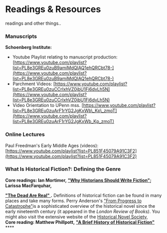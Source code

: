 # Readings & Resources

readings and other things..



### **Manuscripts**

**Schoenberg Institute:** 

* Youtube Playlist relating to manuscript production: [https://www.youtube.com/playlist?list=PL8e3GREu0zuB9amiMdQIAQ1ehQRCbt78-](https://www.youtube.com/playlist?list=PL8e3GREu0zuB9amiMdQIAQ1ehQRCbt78-)
* Parchment Videos: [https://www.youtube.com/playlist?list=PL8e3GREu0zuCCrIxhVZ0jbU1Fi6dvLh5N](https://www.youtube.com/playlist?list=PL8e3GREu0zuCCrIxhVZ0jbU1Fi6dvLh5N)
* Video Orientation to UPenn mss. [https://www.youtube.com/playlist?list=PL8e3GREu0zuArF1rYG2JgKxWb\_Kp\_zmoT](https://www.youtube.com/playlist?list=PL8e3GREu0zuArF1rYG2JgKxWb_Kp_zmoT)



### Online Lectures

Paul Freedman's Early Middle Ages \(videos\): [https://www.youtube.com/playlist?list=PL851F45079A91C3F2](https://www.youtube.com/playlist?list=PL851F45079A91C3F2)

### **What Is Historical Fiction?:** Defining the Genre

**Core readings: Ian Mortimer,** [**"Why Historians Should Write Fiction"**](http://ihrconference.wordpress.com/2011/11/23/why-historians-should-write-fiction/)**; Larissa MacFarquhar,** 

[**"The Dead Are Real"** ](http://www.newyorker.com/reporting/2012/10/15/121015fa_fact_macfarquhar)**.** Definitions of historical fiction can be found in many places and take many forms. Perry Anderson's ["From Progress to Catastrophe"](http://www.lrb.co.uk/v33/n15/perry-anderson/from-progress-to-catastrophe)is a sophisticated overview of the historical novel since the early nineteenth century \(it appeared in the _London Review of Books\)_. You might also visit the extensive website of the [Historical Novel Society](http://historicalnovelsociety.org/),  
**Core reading: Matthew Phillpott,** [**"A Brief History of Historical Fiction"**](http://ihrconference.wordpress.com/2011/11/25/a-history-of-historical-fiction/) ****

  


